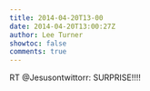```yaml
---
title: 2014-04-20T13-00
date: 2014-04-20T13:00:27Z
author: Lee Turner
showtoc: false
comments: true
---
```


RT @Jesusontwittorr: SURPRISE!!!!

